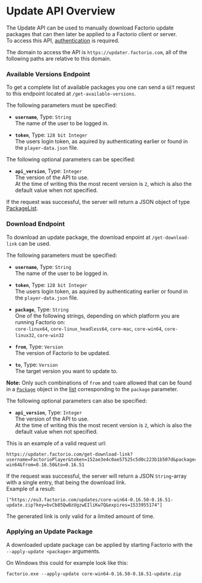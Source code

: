 # Update API Overview

The Update API can be used to manually download Factorio update packages that can then later be applied to a Factorio client or server.  
To access this API, [authentication](../auth-api/index.md) is required.

The domain to access the API is `https://updater.factorio.com`, all of the following paths are relative to this domain.

### Available Versions Endpoint

To get a complete list of available packages you one can send a `GET` request to this endpoint located at `/get-available-versions`.

The following parameters must be specified:

* **`username`**, Type: `String`  
The name of the user to be logged in.

* **`token`**, Type: `128 bit Integer`  
The users login token, as aquired by authenticating earlier or found in the `player-data.json` file.

The following optional parameters can be specified:

* **`api_version`**, Type: `Integer`  
The version of the API to use.  
At the time of writing this the most recent version is `2`, which is also the default value when not specified.

If the request was successful, the server will return a JSON object of type [PackageList](packagelist.md).

### Download Endpoint

To download an update package, the download enpoint at `/get-download-link` can be used.

The following parameters must be specified:

* **`username`**, Type: `String`  
The name of the user to be logged in.

* **`token`**, Type: `128 bit Integer`  
The users login token, as aquired by authenticating earlier or found in the `player-data.json` file.

* **`package`**, Type: `String`  
One of the following strings, depending on which platform you are running Factorio on:  
`core-linux64`, `core-linux_headless64`, `core-mac`, `core-win64`, `core-linux32`, `core-win32`

* **`from`**, Type: `Version`  
The version of Factorio to be updated.

* **`to`**, Type: `Version`  
The target version you want to update to.

**Note:** Only such combinations of `from` and `to`are allowed that can be found in a [`Package`](package.md)
object in the [list](packagelist.md) corresponding to the `package` parameter.

The following optional parameters can also be specified:

* **`api_version`**, Type: `Integer`  
The version of the API to use.  
At the time of writing this the most recent version is `2`, which is also the default value when not specified.

This is an example of a valid request url:
```
https://updater.factorio.com/get-download-link?username=FactorioPlayer&token=152ae3e4c0ae57525c5d0c223b1b507d&package=core-win64&from=0.16.50&to=0.16.51
```

If the request was successful, the server will return a JSON `String`-array with a single entry, that being the download link.  
Example of a result:  
```
["https://eu3.factorio.com/updates/core-win64-0.16.50-0.16.51-update.zip?key=bvCb85QwBzUgzwEIliKw7Q&expires=1533955174"]
```
The generated link is only valid for a limited amount of time.

### Applying an Update Package

A downloaded update package can be applied by starting Factorio with the `--apply-update <package>` arguments.

On Windows this could for example look like this:  
```
factorio.exe --apply-update core-win64-0.16.50-0.16.51-update.zip
```
